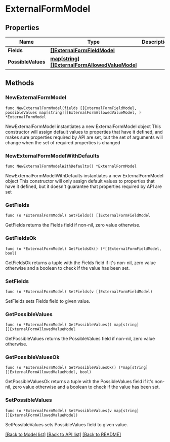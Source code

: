 # ExternalFormModel

## Properties

Name | Type | Description | Notes
------------ | ------------- | ------------- | -------------
**Fields** | [**[]ExternalFormFieldModel**](ExternalFormFieldModel.md) |  | 
**PossibleValues** | [**map[string][]ExternalFormAllowedValueModel**](array.md) |  | 

## Methods

### NewExternalFormModel

`func NewExternalFormModel(fields []ExternalFormFieldModel, possibleValues map[string][]ExternalFormAllowedValueModel, ) *ExternalFormModel`

NewExternalFormModel instantiates a new ExternalFormModel object
This constructor will assign default values to properties that have it defined,
and makes sure properties required by API are set, but the set of arguments
will change when the set of required properties is changed

### NewExternalFormModelWithDefaults

`func NewExternalFormModelWithDefaults() *ExternalFormModel`

NewExternalFormModelWithDefaults instantiates a new ExternalFormModel object
This constructor will only assign default values to properties that have it defined,
but it doesn't guarantee that properties required by API are set

### GetFields

`func (o *ExternalFormModel) GetFields() []ExternalFormFieldModel`

GetFields returns the Fields field if non-nil, zero value otherwise.

### GetFieldsOk

`func (o *ExternalFormModel) GetFieldsOk() (*[]ExternalFormFieldModel, bool)`

GetFieldsOk returns a tuple with the Fields field if it's non-nil, zero value otherwise
and a boolean to check if the value has been set.

### SetFields

`func (o *ExternalFormModel) SetFields(v []ExternalFormFieldModel)`

SetFields sets Fields field to given value.


### GetPossibleValues

`func (o *ExternalFormModel) GetPossibleValues() map[string][]ExternalFormAllowedValueModel`

GetPossibleValues returns the PossibleValues field if non-nil, zero value otherwise.

### GetPossibleValuesOk

`func (o *ExternalFormModel) GetPossibleValuesOk() (*map[string][]ExternalFormAllowedValueModel, bool)`

GetPossibleValuesOk returns a tuple with the PossibleValues field if it's non-nil, zero value otherwise
and a boolean to check if the value has been set.

### SetPossibleValues

`func (o *ExternalFormModel) SetPossibleValues(v map[string][]ExternalFormAllowedValueModel)`

SetPossibleValues sets PossibleValues field to given value.



[[Back to Model list]](../README.md#documentation-for-models) [[Back to API list]](../README.md#documentation-for-api-endpoints) [[Back to README]](../README.md)


